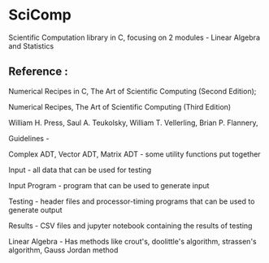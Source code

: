 # SciComp
Scientific Computation library in C, focusing on 2 modules - Linear Algebra and Statistics

## Reference : 

Numerical Recipes in C, The Art of Scientific Computing (Second Edition);

Numerical Recipes, The Art of Scientific Computing (Third Edition)

William H. Press, 
Saul A. Teukolsky, 
William T. Vellerling, 
Brian P. Flannery, 


Guidelines -

Complex ADT, Vector ADT, Matrix ADT - some utility functions put together


Input - all data that can be used for testing


Input Program - program that can be used to generate input


Testing - header files and processor-timing programs that can be used to generate output


Results - CSV files and jupyter notebook containing the results of testing


Linear Algebra - Has methods like crout's, doolittle's algorithm, strassen's algorithm, Gauss Jordan method
